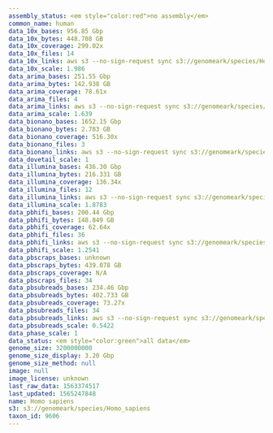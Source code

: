 ```yaml
---
assembly_status: <em style="color:red">no assembly</em>
common_name: human
data_10x_bases: 956.85 Gbp
data_10x_bytes: 448.708 GB
data_10x_coverage: 299.02x
data_10x_files: 14
data_10x_links: aws s3 --no-sign-request sync s3://genomeark/species/Homo_sapiens/mHomSap1/genomic_data/10x/ .<br>aws s3 --no-sign-request sync s3://genomeark/species/Homo_sapiens/mHomSap2/genomic_data/10x/ .<br>aws s3 --no-sign-request sync s3://genomeark/species/Homo_sapiens/mHomSap3/genomic_data/10x/ .<br>
data_10x_scale: 1.986
data_arima_bases: 251.55 Gbp
data_arima_bytes: 142.938 GB
data_arima_coverage: 78.61x
data_arima_files: 4
data_arima_links: aws s3 --no-sign-request sync s3://genomeark/species/Homo_sapiens/mHomSap3/genomic_data/arima/ .<br>
data_arima_scale: 1.639
data_bionano_bases: 1652.15 Gbp
data_bionano_bytes: 2.783 GB
data_bionano_coverage: 516.30x
data_bionano_files: 3
data_bionano_links: aws s3 --no-sign-request sync s3://genomeark/species/Homo_sapiens/mHomSap3/genomic_data/bionano/ .<br>aws s3 --no-sign-request sync s3://genomeark/species/Homo_sapiens/mHomSap2/genomic_data/bionano/ .<br>aws s3 --no-sign-request sync s3://genomeark/species/Homo_sapiens/mHomSap1/genomic_data/bionano/ .<br>
data_dovetail_scale: 1
data_illumina_bases: 436.30 Gbp
data_illumina_bytes: 216.331 GB
data_illumina_coverage: 136.34x
data_illumina_files: 12
data_illumina_links: aws s3 --no-sign-request sync s3://genomeark/species/Homo_sapiens/mHomSap1/genomic_data/illumina/ .<br>aws s3 --no-sign-request sync s3://genomeark/species/Homo_sapiens/mHomSap2/genomic_data/illumina/ .<br>
data_illumina_scale: 1.8783
data_pbhifi_bases: 200.44 Gbp
data_pbhifi_bytes: 148.849 GB
data_pbhifi_coverage: 62.64x
data_pbhifi_files: 36
data_pbhifi_links: aws s3 --no-sign-request sync s3://genomeark/species/Homo_sapiens/mHomSap1/genomic_data/pacbio/ . --exclude "*scraps.bam*" --exclude "*subreads.bam*"<br>aws s3 --no-sign-request sync s3://genomeark/species/Homo_sapiens/mHomSap2/genomic_data/pacbio/ . --exclude "*scraps.bam*" --exclude "*subreads.bam*"<br>aws s3 --no-sign-request sync s3://genomeark/species/Homo_sapiens/mHomSap3/genomic_data/pacbio/ . --exclude "*scraps.bam*" --exclude "*subreads.bam*"<br>
data_pbhifi_scale: 1.2541
data_pbscraps_bases: unknown
data_pbscraps_bytes: 439.078 GB
data_pbscraps_coverage: N/A
data_pbscraps_files: 34
data_pbsubreads_bases: 234.46 Gbp
data_pbsubreads_bytes: 402.733 GB
data_pbsubreads_coverage: 73.27x
data_pbsubreads_files: 34
data_pbsubreads_links: aws s3 --no-sign-request sync s3://genomeark/species/Homo_sapiens/mHomSap3/genomic_data/pacbio/ . --exclude "*scraps.bam* --exclude "*ccs.bam*"<br>
data_pbsubreads_scale: 0.5422
data_phase_scale: 1
data_status: <em style="color:green">all data</em>
genome_size: 3200000000
genome_size_display: 3.20 Gbp
genome_size_method: null
image: null
image_license: unknown
last_raw_data: 1563374517
last_updated: 1565247848
name: Homo sapiens
s3: s3://genomeark/species/Homo_sapiens
taxon_id: 9606
---
```

